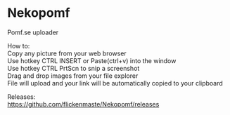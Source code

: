 # Nekopomf
Pomf.se uploader  

How to:  
Copy any picture from your web browser  
Use hotkey CTRL INSERT or Paste(ctrl+v) into the window  
Use hotkey CTRL PrtScn to snip a screenshot  
Drag and drop images from your file explorer  
File will upload and your link will be automatically copied to your clipboard  

Releases:  
https://github.com/flickenmaste/Nekopomf/releases

